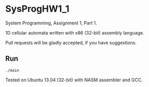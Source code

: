 # SysProgHW1_1
System Programming, Assignment 1, Part 1.

1D cellular automata written with x86 (32-bit) assembly language.

Pull requests will be gladly accepted, if you have suggestions.

## Run

`./main`

Tested on Ubuntu 13.04 (32-bit) with NASM assembler and GCC.
